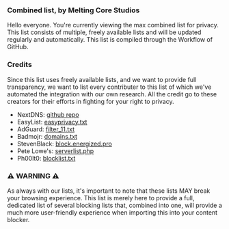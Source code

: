 ### Combined list, by Melting Core Studios
Hello everyone. You're currently viewing the max combined list for privacy. This list consists of multiple, freely available lists and will be updated regularly and automatically. This list is compiled through the Workflow of GitHub.

### Credits
Since this list uses freely available lists, and we want to provide full transparency, we want to list every contributer to this list of which we've automated the integration with our own research. All the credit go to these creators for their efforts in fighting for your right to privacy.

- NextDNS: [github repo](Malvertising_Blocklist/README.md)
- EasyList: [easyprivacy.txt](https://easylist.to/easylist/easyprivacy.txt)
- AdGuard: [filter_11.txt](https://adguardteam.github.io/HostlistsRegistry/assets/filter_11.txt)
- Badmojr: [domains.txt](https://raw.githubusercontent.com/badmojr/1Hosts/master/Lite/domains.txt)
- StevenBlack: [block.energized.pro](https://block.energized.pro/)
- Pete Lowe's: [serverlist.php](https://pgl.yoyo.org/adservers/serverlist.php?hostformat=adblockplus&mimetype=plaintext)
- Ph00lt0: [blocklist.txt](https://ph00lt0.github.io/blocklist/blocklist.txt)

### ⚠️ WARNING ⚠️
As always with our lists, it's important to note that these lists MAY break your browsing experience. This list is merely here to provide a full, dedicated list of several blocking lists that, combined into one, will provide a much more user-friendly experience when importing this into your content blocker. 
